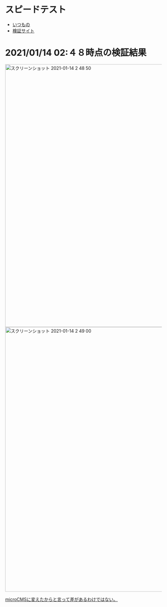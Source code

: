 # スピードテスト
- [いつもの](https://developers.google.com/speed/pagespeed/insights/?hl=ja)
- [検証サイト](https://5fff31c28df2360a8f7f0980--speedtest-netlify.netlify.app)

# 2021/01/14 02:４８時点の検証結果
<img width="843" alt="スクリーンショット 2021-01-14 2 48 50" src="https://user-images.githubusercontent.com/15845907/104489600-2a5c6e00-5613-11eb-8d09-df2b2bee9ee0.png">
<img width="849" alt="スクリーンショット 2021-01-14 2 49 00" src="https://user-images.githubusercontent.com/15845907/104489609-2d575e80-5613-11eb-878a-cdf6433f3dd9.png">

[microCMSに変えたからと言って差があるわけではない。](https://github.com/shimajima-eiji/Hosting/blob/netlify-gatsby-graphql-speedtest/README.md)
